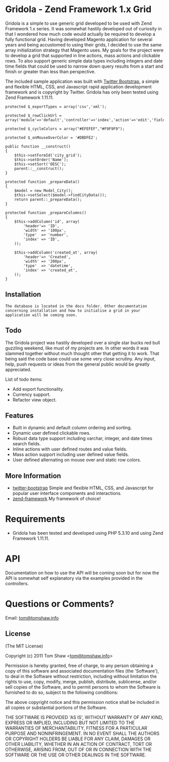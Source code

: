 # Gridola - Zend Framework 1.x Grid
      
  Gridola is a simple to use generic grid developed to be used with Zend Framework 1.x series. It was somewhat hastily developed out of curiosity in that I wondered how much code would actually be required to develop a fully functional grid. Having developed Magento application for several years and being accustomed to using their grids, I decided to use the same array initialization strategy that Magento uses. My goals for the project were to develop a grid that supported in line actions, mass actions and clickable rows. To also support generic simple data types including integers and date time fields that could be used to narrow down query results from a start and finish or greater than less than perspective. 
  
  The included sample application was built with [Twitter Bootstrap](http://twitter.github.com/bootstrap/), a simple and flexible HTML, CSS, and Javascript rapid application development framework and is copyright by Twitter. Gridola has only been tested using Zend Framework 1.11.11.
     
    protected $_exportTypes = array('csv','xml');
	
    protected $_rowClickUrl = array('module'=>'default','controller'=>'index','action'=>'edit','field'=>'ID');
	
    protected $_cycleColors = array("#EFEFEF","#F9F9F9");
	
    protected $_onMouseOverColor = '#DBDFE2';

    public function __construct()
    {
        $this->setFormId('city_grid');
        $this->setOrder('Name');
        $this->setSort('DESC');
        parent::__construct();
    }
	
    protected function _prepareData()
    {
        $model = new Model_City();
        $this->setSelect($model->findCityData());
        return parent::_prepareData();
    }
	
	protected function _prepareColumns()
	{
        $this->addColumn('id', array(
            'header'=> 'ID',
            'width' => '100px',
            'type'  => 'number',
            'index' => 'ID',
        ));
        
        $this->addColumn('created_at', array(
            'header'=> 'Created',
            'width' => '200px',
            'type'  => 'datetime',
            'index' => 'created_at',
        ));
    }

## Installation

    The database is located in the docs folder. Other documentation concerning installation and how to initialise a grid in your application will be coming soon.

## Todo

 The Gridola project was hastily developed over a single star bucks red bull guzzling weekend, like must of my projects are. In other words it was slammed together without much thought other that getting it to work. That being said the code base could use some very close scrutiny. Any input, help, push requests or ideas from the general public would be greatly appreciated. 

 List of todo items:

  * Add export functionality.
  * Currency support.
  * Refactor view object.

## Features

  * Built in dynamic and default column ordering and sorting.
  * Dynamic user defined clickable rows.
  * Robust data type support including varchar, integer, and date times search fields.
  * Inline actions with user defined routes and value fields.
  * Mass action support including user defined value fields.
  * User defined alternating on mouse over and static row colors.

## More Information

  * [twitter-bootstrap](http://twitter.github.com/bootstrap/) Simple and flexible HTML, CSS, and Javascript for popular user interface components and interactions.
  * [zend-framework](http://framework.zend.com/) My framework of choice!
  
# Requirements

  * Gridola has been tested and developed using PHP 5.3.10 and using Zend Framework 1.11.11.

# API 

Documentation on how to use the API will be coming soon but for now the API is somewhat self explanatory via the examples provided in the controllers.

# Questions or Comments?

Email: tom@tomshaw.info

## License 

(The MIT License)

Copyright (c) 2011 Tom Shaw &lt;tom@tomshaw.info&gt;

Permission is hereby granted, free of charge, to any person obtaining
a copy of this software and associated documentation files (the
'Software'), to deal in the Software without restriction, including
without limitation the rights to use, copy, modify, merge, publish,
distribute, sublicense, and/or sell copies of the Software, and to
permit persons to whom the Software is furnished to do so, subject to
the following conditions:

The above copyright notice and this permission notice shall be
included in all copies or substantial portions of the Software.

THE SOFTWARE IS PROVIDED 'AS IS', WITHOUT WARRANTY OF ANY KIND,
EXPRESS OR IMPLIED, INCLUDING BUT NOT LIMITED TO THE WARRANTIES OF
MERCHANTABILITY, FITNESS FOR A PARTICULAR PURPOSE AND NONINFRINGEMENT.
IN NO EVENT SHALL THE AUTHORS OR COPYRIGHT HOLDERS BE LIABLE FOR ANY
CLAIM, DAMAGES OR OTHER LIABILITY, WHETHER IN AN ACTION OF CONTRACT,
TORT OR OTHERWISE, ARISING FROM, OUT OF OR IN CONNECTION WITH THE
SOFTWARE OR THE USE OR OTHER DEALINGS IN THE SOFTWARE.